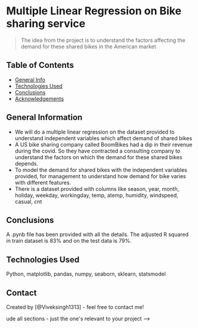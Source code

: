 # Multiple Linear Regression on Bike sharing service
> The idea from the project is to understand the factors affecting the demand for these shared bikes in the American market


## Table of Contents
* [General Info](#general-information)
* [Technologies Used](#technologies-used)
* [Conclusions](#conclusions)
* [Acknowledgements](#acknowledgements)


## General Information
- We will do a multiple linear regression on the dataset provided to understand independent variables which affect demand of shared bikes
- A US bike sharing company called BoomBikes had a dip in their revenue during the covid. So they have contracted a consulting company to understand the factors on which the demand for these shared bikes depends.
- To model the demand for shared bikes with the independent variables provided, for management to understand how demand for bike varies with different features. 
- There is a dataset provided with columns like season, year, month, holiday, weekday, workingday, temp, atemp, humidity, windspeed, casual, cnt 


## Conclusions
A .pynb file has been provided with all the details. The adjusted R squared in train dataset is 83% and on the test data is 79%.


## Technologies Used
Python, matplotlib, pandas, numpy, seaborn, sklearn, statsmodel 

## Contact
Created by [@Viveksingh1313] - feel free to contact me!

ude all sections - just the one's relevant to your project -->